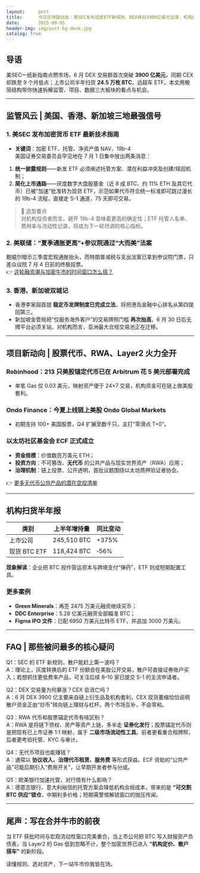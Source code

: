 ```yaml
---
layout:     post
title:      今日区块链动态：美SEC发布加密ETF新规则、DEX再创3900亿美元记录、机构比特币增持潮全面解析
date:       2025-09-05
header-img: img/post-bg-desk.jpg
catalog: true
---
```


## 导语  
美SEC一纸新指南点燃市场，6 月 DEX 交易额首次突破 **3900 亿美元**，同期 CEX 却跌至 9 个月低点；上市公司半年扫货 **24.5 万枚 BTC**，远超车 ETF。本文用极简结构带你快速拆解监管、项目、数据三大板块的看点与机会。  

---

## 监管风云 | 美国、香港、新加坡三地最强信号  
### 1. 美SEC 发布加密货币 ETF 最新技术指南  
- **关键词**：加密 ETF、托管、净资产值 NAV、19b-4  
美国证券交易委员会罕见地在 7 月 1 日集中放出两条消息：  
1) **统一披露规则**——新发 ETF 必须阐述托管方案、潜在利益冲突及创建/赎回机制；  
2) **简化上市通路**——灰度数字大盘股基金（近 8 成 BTC、约 11% ETH 及其它代币）已被“加速”批准转为现货 ETF，示范如果代币符合统一标准即可跳过漫长的 19b-4 流程，直接走 S-1 通道，75 天即可交易。  

> 📌 选型要点  
> 对机构投资者而言，避开 19b-4 意味着更高的确定性；ETF 托管人名单、费用率与流动性记录，将成为下一轮尽调的核心指标。

### 2. 美联储：“夏季通胀更高”+参议院通过“大而美”法案  
鲍威尔暗示三季度宏观通胀抬头，而特朗普减税与支出法案已拿到参议院门票，只差众议院 7 月 4 日前的终极投票。  
👉 [这轮融资潮与加密牛市的时间窗口怎么搭？](https://okxdog.com/)

### 3. 香港、新加坡双城记  
- 香港李家超首提 **稳定币发牌制度已完成立法**，将把港岛金融中心排名从第四提回第三。  
- 新加坡金管局把“仅服务海外客户”的交易牌照门槛 **再次抬高**，6 月 30 日后无牌平台必须关站。对机构而言，亚洲最大合规交易池正在迁移。

---

## 项目新动向 | 股票代币、RWA、Layer2 火力全开  
### Robinhood：213 只美股锚定代币已在 Arbitrum 花 5 美元部署完成  
- 单笔 Gas 仅 0.03 美元，映射资产便于 24×7 交易，机构资金可在链上做美股套利。  

### Ondo Finance：今夏上线链上美股 **Ondo Global Markets**  
- 初期支持 100+ 美国股票，Q4 扩展至数千只，主打“零滑点 T+0”。  

### 以太坊社区基金会 ECF 正式成立  
- **资金规模**：价值数百万美元 ETH；  
- **投资方向**：不可篡改、**无代币** 的公共产品与现实世界资产（RWA）应用；  
- **治理机制**：链上投票、公开透明，首批议题围绕以太坊质押验证者协会。  

👉 [更多无代币公共产品的潜在空投清单](https://okxdog.com/)  

---

## 机构扫货半年报  
| **类别**       | **上半年增持量** | **同比变动** |  
|----------------|------------------|--------------|  
| 上市公司       | 245,510 BTC      | +375%        |  
| 现货 BTC ETF   | 118,424 BTC      | ‑56%         |  

**现象解读**：企业把 BTC 视作营运资本与跨境支付“弹药”，ETF 则成短期配置工具。  

### 更多案例  
- **Green Minerals**：再签 2475 万美元融资继续买币；  
- **DDC Enterprise**：5.28 亿美元融资全部瞄准 BTC；  
- **Figma IPO 文件**：已配 6950 万美元比特币 ETF，并追加 3000 万美元。  

---

## FAQ | 那些被问最多的核心疑问  

Q1：SEC 的 ETF 新规则，散户能赶上第一波吗？  
A：理论上，灰度转换后的 ETF 份额会在美股公开交易，散户可直接证券账户买入；若想抓住更低费率产品，可关注后续 8–10 家已提交 S-1 的主流申请者。  

Q2：DEX 交易量为何暴涨？CEX 会消亡吗？  
A：6 月 DEX 3900 亿主要来自链上衍生品及机构套利，CEX 现货萎缩恰恰说明散户资金正由“炒币”转向链上理财与杠杆。两个市场互补，不会零和。  

Q3：RWA 代币和股票锚定代币有啥区别？  
A：RWA 是将链下债权、房产等资产上链，多半走 **证券化发行**；股票锚定代币则是把现有已上市证券 1:1 映射，属于 **二级市场流动性工具**。前者更看重合规牌照，后者更考验托管、KYC 与审计。  

Q4：无代币项目也能赚钱？  
A：通常以 **协议收入、治理代币租赁、服务费** 等形式获益。ECF 资助的“公共产品”可能后期引入“费用开关”，让早期开发者参与分成。  

Q5：欧美银行加速托管，对行情有什么影响？  
A：德意志银行、意大利裕信的托管方案会降低机构合规成本，带来的是 **“可交割 BTC 供应”锁仓**，中期利多价格；短期需警惕解锁窗口的抛压传闻。  

---

## 尾声：写在合并牛市的前夜  
当 ETF 获批时间与宏观流动性窗口完美重合，当上市公司把 BTC 写入财报资产负债表，当 Layer2 的 Gas 低到忽略不计，整个加密世界已进入 **“机构定价、散户搭车”** 的新阶段。  

读懂规则、选对资产，下一站牛市你我皆在场。